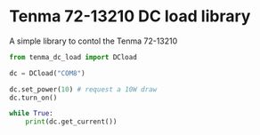 # Tenma 72-13210 DC load library

A simple library to contol the Tenma 72-13210

```python
from tenma_dc_load import DCload

dc = DCload("COM8")

dc.set_power(10) # request a 10W draw 
dc.turn_on()

while True:
    print(dc.get_current())
```